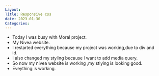 ```yaml
---
Layout:
Title: Responsive css
date: 2023-01-30
Categories:
---
```


- Today I was busy with Moral project.
- My Nivea website.
- I restarted  everything because my project was working,due to div and id.
- I also changed my styling because I want to add media query.
- So now my nivea website is working ,my stlying is looking good.
- Eveything is working. 
